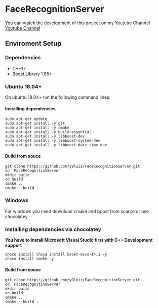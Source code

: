 # FaceRecognitionServer

You can watch the development of this project on my Youtube Channel [Youtube Channel](https://www.youtube.com/channel/UCSSw2imkxpZ-_8PPds_5sQA)

## Enviroment Setup

### Dependencies
  
  - C++17
  - Boost Library 1.65+
  
### Ubuntu 18.04+

On ubuntu 18.04+ run the following command lines: 

#### Installing dependencies
```
sudo apt-get update
sudo apt-get install -y git
sudo apt-get install -y cmake
sudo apt-get install -y build-essential
sudo apt-get install -y libboost-dev
sudo apt-get install -y libboost-system-dev
sudo apt-get install -y libboost-date-time-dev
```
#### Build from souce 

```
git clone https://github.com/y9luiz/FaceRecognitionServer.git
cd  FaceRecognitionServer
mkdir build
cd build
cmake ..
cmake --build .
```

### Windows

For windows you need download cmake and boost from source or use chocolatey

### Installing dependencies via chocolatey

<b>You have to install Microsoft Visual Studio first with C++ Development support</b>

```
choco install choco install boost-msvc-14.1 -y
choco install cmake -y
```

#### Build from souce 

```
git clone https://github.com/y9luiz/FaceRecognitionServer.git
cd  FaceRecognitionServer
mkdir build
cd build
cmake ..
cmake --build .
```

